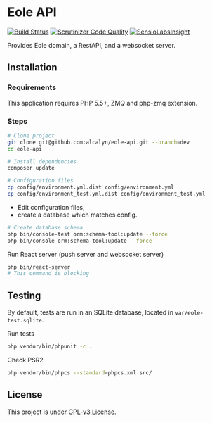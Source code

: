 # Eole API

[![Build Status](https://travis-ci.org/alcalyn/eole-api.svg?branch=dev)](https://travis-ci.org/alcalyn/eole-api)
[![Scrutinizer Code Quality](https://scrutinizer-ci.com/g/alcalyn/eole-api/badges/quality-score.png?b=dev)](https://scrutinizer-ci.com/g/alcalyn/eole-api/?branch=dev)
[![SensioLabsInsight](https://insight.sensiolabs.com/projects/8c0ab48f-4dbb-4b89-ab5d-b7acbc926e6d/mini.png)](https://insight.sensiolabs.com/projects/8c0ab48f-4dbb-4b89-ab5d-b7acbc926e6d)


Provides Eole domain, a RestAPI, and a websocket server.


## Installation

### Requirements

This application requires PHP 5.5+, ZMQ and php-zmq extension.


### Steps

``` bash
# Clone project
git clone git@github.com:alcalyn/eole-api.git --branch=dev
cd eole-api

# Install dependencies
composer update

# Configuration files
cp config/environment.yml.dist config/environment.yml
cp config/environment_test.yml.dist config/environment_test.yml
```

 - Edit configuration files,
 - create a database which matches config.

``` bash
# Create database schema
php bin/console-test orm:schema-tool:update --force
php bin/console orm:schema-tool:update --force
```

Run React server (push server and websocket server)

``` bash
php bin/react-server
# This command is blocking
```


## Testing

By default, tests are run in an SQLite database, located in `var/eole-test.sqlite`.

Run tests

``` bash
php vendor/bin/phpunit -c .
```

Check PSR2

``` bash
php vendor/bin/phpcs --standard=phpcs.xml src/
```


## License

This project is under [GPL-v3 License](LICENSE).
